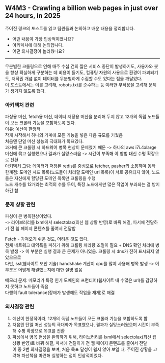 ## W4M3 - Crawling a billion web pages in just over 24 hours, in 2025

주어진 링크의 포스트를 읽고 팀원들과 논의하고 배운 내용을 정리합니다.
- 어떤 내용이 가장 인상적이었나요?
- 아키텍처에 대해 논의합니다.
- 어떤 의사결정이 놀라웠나요?
---
무분별한 크롤링으로 인해 매주 수십 건의 짧은 서비스 중단이 발생하기도, 사용자와 봇을 항상 확실하게 구분하는 데 비용이 들기도, 컴퓨팅 자원의 사용으로 환경이 파괴되기도, 저작권 개념 없이 데이터를 무분별하게 수집할 수도 있다는 점을 깨달았다.  
이 포스트에서는 이를 고려해, robots.txt를 준수하는 등 이러한 부작용을 고려해 문제가 생기지 않도록 했다.  

### 아키텍처 관련
파싱용 머신, fetch용 머신, 데이터 저장용 머신을 분리해 두지 않고 
12개의 독립 노드들이 모든 크롤러 기능을 포함하도록 했다.  
    이유: 예산이 한정적  
    작게 시작해서 하나의 기계에 모든 기능을 넣은 다음 규모를 키웠음  
처음엔 단일 머신 성능의 극대화가 목표였다.  
    과거에 큰 크롤링 시 하드웨어 병목 현상이 문제였기 때문 -> 하나의 aws i7i.4xlarge머신에 묶고 실행했으나 결과가 실망스러움 -> 시간이 부족해 이 방법 대신 수평 확장으로 전환  
아키텍처 그림: 데이터가 저장된 redis를 중심으로 fetcher, pasher와 소통하며 동작  
한계점: 도메인 시드 목록(노드들이 처리할 도메인 url 목록)이 서로 공유되지 않아, 노드들은 자신에게 할당된 도메인 목록만 크롤링을 수행  
    노드 개수를 12개라는 최적의 수를 두어, 특정 노드에게만 많은 작업이 부과되는 걸 방지하긴 함  

### 문제 상황 관련  
파싱이 큰 병목현상이었다.  
-> 라이브러리를 lxml에서 selectolax(최신 웹 상황 반영)로 바꿔 해결, 파서에 전달하기 전 웹 페이지 콘텐츠를 줄여서 전달함  
  
Fetch - 가져오기 쉬운 것도, 어려운 것도 있다.  
전체 네트워크 대역폭을 피하기 위해 크롤링 처리량 조절이 필요 + DNS 확인 처리에 병목 발생 -> 이 부분은 실행 결과 큰 문제가 아니었음. 크롤링 시 dns가 전혀 표시되지 않았으므로  
다만, ssl(웹사이트 보안 기술) handshake 계산이 cpu를 많이 사용해 병목 발생 -> 이 부분은 어떻게 해결했는지에 대한 설명 없음  
  
메모리 문제: 메모리가 특정 인기 도메인의 프런티어(웹사이트 내 수많은 url)를 감당하지 못하고 노드들이 죽음  
다행히 fault tolerance(장애가 발생해도 작업을 재개)로 해결  

### 의사결정 관련
1. 예산이 한정적이라, 12개의 독립 노드들이 모든 크롤러 기능을 포함하도록 함
2. 처음엔 단일 머신 성능의 극대화가 목표였으나, 결과가 실망스러웠으며 시간이 부족해 수평 확장으로 목표를 전환
3. 파싱에서 병목 현상을 완화하기 위해, 라이브러리를 lxml에서 selectolax(최신 웹 상황 반영)로 바꿔 해결, 파서에 전달하기 전 웹 페이지 콘텐츠를 줄여서 전달  
이 중 2번 의사결정을 보며, 처음 목표 달성이 쉽지 않아 보일 때, 주어진 상황을 고려해 차선책을 마련해 실행하는 점이 인상적이었다.
